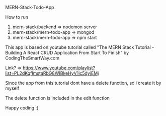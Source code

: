 MERN-Stack-Todo-App

How to run
1. mern-stack/backend => nodemon server
2. mern-stack/mern-todo-app => mongod
3. mern-stack/mern-todo-app => npm start

This app is based on youtube tutorial called "The MERN Stack Tutorial - Building A React CRUD Application From Start To Finish" by CodingTheSmartWay.com

Link? => https://www.youtube.com/playlist?list=PL2dKqfImstaRbG8WIBkeHyV1ic5dyiEMj

Since the app from this tutorial dont have a delete function, so i create it by myself

The delete function is included in the edit function

Happy coding :)
